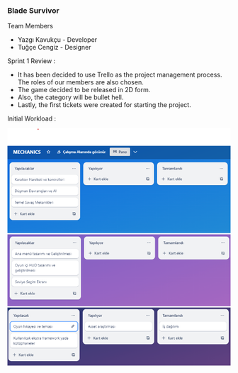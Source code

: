 ### Blade Survivor

Team Members 
* Yazgı Kavukçu - Developer
* Tuğçe Cengiz  - Designer

Sprint 1 Review : 
* It has been decided to use Trello as the project management process. The roles of our members are also chosen.
* The game decided to be released in 2D form.
* Also, the category will be bullet hell.
* Lastly, the first tickets were created for starting the project.

Initial Workload :


![Mechanics Tickets](https://github.com/KodMachine/BladeSurvival/blob/main/BladeSurvivor/ScreenShots/mechanics.png)
![UI Tickets](https://github.com/KodMachine/BladeSurvival/blob/main/BladeSurvivor/ScreenShots/ui.png)
![Shared and Research Tickets](https://github.com/KodMachine/BladeSurvival/blob/main/BladeSurvivor/ScreenShots/shared.png)
